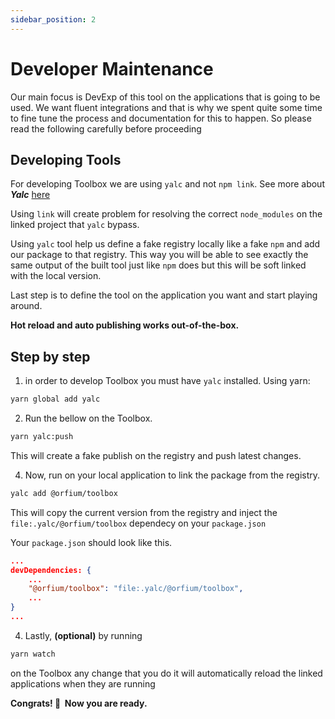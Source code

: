 ```yaml
---
sidebar_position: 2
---
```


# Developer Maintenance

Our main focus is DevExp of this tool on the applications that is going to be used. We want fluent integrations and that is why we spent
quite some time to fine tune the process and documentation for this to happen. So please read the following carefully before proceeding

## Developing Tools

For developing Toolbox we are using `yalc` and not `npm link`. See more about **_Yalc_** [here](https://github.com/wclr/yalc)

Using `link` will create problem for resolving the correct `node_modules` on the linked project that `yalc` bypass.

Using `yalc` tool help us define a fake registry locally like a fake `npm` and add our package to that registry.
This way you will be able to see exactly the same output of the built tool just like `npm` does but this will be soft linked with the local version.

Last step is to define the tool on the application you want and start playing around.

**Hot reload and auto publishing works out-of-the-box.**

## Step by step

1. in order to develop Toolbox you must have `yalc` installed. Using yarn:

```bash
yarn global add yalc
```

2. Run the bellow on the Toolbox.

```bash
yarn yalc:push
```

This will create a fake publish on the registry and push latest changes.

4. Now, run on your local application to link the package from the registry.

```bash
yalc add @orfium/toolbox
```

This will copy the current version from the registry and inject the `file:.yalc/@orfium/toolbox` dependecy on your `package.json`

Your `package.json` should look like this.

```json
...
devDependencies: {
    ...
    "@orfium/toolbox": "file:.yalc/@orfium/toolbox",
    ...
}
...
```

4. Lastly, **(optional)** by running

```bash
yarn watch
```

on the Toolbox any change that you do it will automatically reload the linked applications when they are running

**Congrats! 🎉 &nbsp;Now you are ready.**
